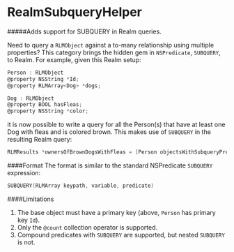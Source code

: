 # RealmSubqueryHelper
#####Adds support for SUBQUERY in Realm queries.

Need to query a `RLMObject` against a to-many relationship using multiple properties? This category brings the hidden gem in `NSPredicate`, `SUBQUERY`, to Realm. For example, given this Realm setup:

```Objective-C
Person : RLMObject
@property NSString *Id;
@property RLMArray<Dog> *dogs;

Dog : RLMObject
@property BOOL hasFleas;
@property NSString *color;
```

it is now possible to write a query for all the Person(s) that have at least one Dog with fleas and is colored brown. This makes use of `SUBQUERY` in the resulting Realm query:

```Objective-C
RLMResults *ownersOfBrownDogsWithFleas = [Person objectsWithSubqueryPredicate:@"SUBQUERY(dogs, $dog, $dog.hasFleas = YES AND $dog.color == 'brown').@count > 0"];
```
####Format
The format is similar to the standard NSPredicate `SUBQUERY` expression:
```Objective-C
SUBQUERY(RLMArray keypath, variable, predicate)
```
####Limitations
1. The base object must have a primary key (above, `Person` has primary key `Id`).
2. Only the `@count` collection operator is supported.
3. Compound predicates with `SUBQUERY` are supported, but nested `SUBQUERY` is not.






